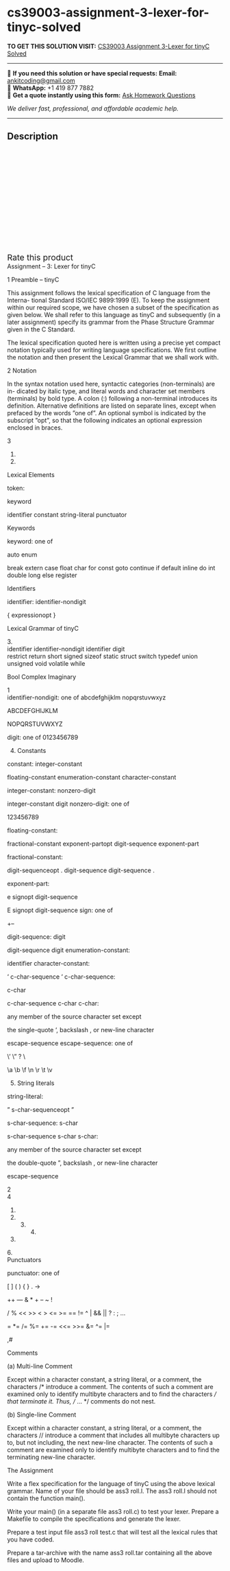 # cs39003-assignment-3-lexer-for-tinyc-solved
**TO GET THIS SOLUTION VISIT:** [CS39003 Assignment 3-Lexer for tinyC Solved](https://www.ankitcodinghub.com/product/cs39003-assignment-3-lexer-for-tinyc-solved/)


---

📩 **If you need this solution or have special requests:** **Email:** ankitcoding@gmail.com  
📱 **WhatsApp:** +1 419 877 7882  
📄 **Get a quote instantly using this form:** [Ask Homework Questions](https://www.ankitcodinghub.com/services/ask-homework-questions/)

*We deliver fast, professional, and affordable academic help.*

---

<h2>Description</h2>



<div class="kk-star-ratings kksr-auto kksr-align-center kksr-valign-top" data-payload="{&quot;align&quot;:&quot;center&quot;,&quot;id&quot;:&quot;92878&quot;,&quot;slug&quot;:&quot;default&quot;,&quot;valign&quot;:&quot;top&quot;,&quot;ignore&quot;:&quot;&quot;,&quot;reference&quot;:&quot;auto&quot;,&quot;class&quot;:&quot;&quot;,&quot;count&quot;:&quot;0&quot;,&quot;legendonly&quot;:&quot;&quot;,&quot;readonly&quot;:&quot;&quot;,&quot;score&quot;:&quot;0&quot;,&quot;starsonly&quot;:&quot;&quot;,&quot;best&quot;:&quot;5&quot;,&quot;gap&quot;:&quot;4&quot;,&quot;greet&quot;:&quot;Rate this product&quot;,&quot;legend&quot;:&quot;0\/5 - (0 votes)&quot;,&quot;size&quot;:&quot;24&quot;,&quot;title&quot;:&quot;CS39003 Assignment 3-Lexer for tinyC Solved&quot;,&quot;width&quot;:&quot;0&quot;,&quot;_legend&quot;:&quot;{score}\/{best} - ({count} {votes})&quot;,&quot;font_factor&quot;:&quot;1.25&quot;}">

<div class="kksr-stars">

<div class="kksr-stars-inactive">
            <div class="kksr-star" data-star="1" style="padding-right: 4px">


<div class="kksr-icon" style="width: 24px; height: 24px;"></div>
        </div>
            <div class="kksr-star" data-star="2" style="padding-right: 4px">


<div class="kksr-icon" style="width: 24px; height: 24px;"></div>
        </div>
            <div class="kksr-star" data-star="3" style="padding-right: 4px">


<div class="kksr-icon" style="width: 24px; height: 24px;"></div>
        </div>
            <div class="kksr-star" data-star="4" style="padding-right: 4px">


<div class="kksr-icon" style="width: 24px; height: 24px;"></div>
        </div>
            <div class="kksr-star" data-star="5" style="padding-right: 4px">


<div class="kksr-icon" style="width: 24px; height: 24px;"></div>
        </div>
    </div>

<div class="kksr-stars-active" style="width: 0px;">
            <div class="kksr-star" style="padding-right: 4px">


<div class="kksr-icon" style="width: 24px; height: 24px;"></div>
        </div>
            <div class="kksr-star" style="padding-right: 4px">


<div class="kksr-icon" style="width: 24px; height: 24px;"></div>
        </div>
            <div class="kksr-star" style="padding-right: 4px">


<div class="kksr-icon" style="width: 24px; height: 24px;"></div>
        </div>
            <div class="kksr-star" style="padding-right: 4px">


<div class="kksr-icon" style="width: 24px; height: 24px;"></div>
        </div>
            <div class="kksr-star" style="padding-right: 4px">


<div class="kksr-icon" style="width: 24px; height: 24px;"></div>
        </div>
    </div>
</div>


<div class="kksr-legend" style="font-size: 19.2px;">
            <span class="kksr-muted">Rate this product</span>
    </div>
    </div>
<div class="page" title="Page 1">
<div class="layoutArea">
<div class="column">
Assignment – 3: Lexer for tinyC

1 Preamble – tinyC

This assignment follows the lexical specification of C language from the Interna- tional Standard ISO/IEC 9899:1999 (E). To keep the assignment within our required scope, we have chosen a subset of the specification as given below. We shall refer to this language as tinyC and subsequently (in a later assignment) specify its grammar from the Phase Structure Grammar given in the C Standard.

The lexical specification quoted here is written using a precise yet compact notation typically used for writing language specifications. We first outline the notation and then present the Lexical Grammar that we shall work with.

2 Notation

In the syntax notation used here, syntactic categories (non-terminals) are in- dicated by italic type, and literal words and character set members (terminals) by bold type. A colon (:) following a non-terminal introduces its definition. Alternative definitions are listed on separate lines, except when prefaced by the words ”one of”. An optional symbol is indicated by the subscript ”opt”, so that the following indicates an optional expression enclosed in braces.

</div>
</div>
<div class="layoutArea">
<div class="column">
3

1.

2.

</div>
<div class="column">
Lexical Elements

token:

keyword

identifier constant string-literal punctuator

Keywords

keyword: one of

auto enum

break extern case float char for const goto continue if default inline do int double long else register

Identifiers

identifier: identifier-nondigit

</div>
</div>
<div class="layoutArea">
<div class="column">
{ expressionopt }

Lexical Grammar of tinyC

</div>
</div>
<div class="layoutArea">
<div class="column">
3.

</div>
</div>
<div class="layoutArea">
<div class="column">
identifier identifier-nondigit identifier digit

</div>
</div>
<div class="layoutArea">
<div class="column">
restrict return short signed sizeof static struct switch typedef union

</div>
<div class="column">
unsigned void volatile while

Bool Complex Imaginary

</div>
</div>
<div class="layoutArea">
<div class="column">
1

</div>
</div>
</div>
<div class="page" title="Page 2">
<div class="layoutArea">
<div class="column">
identifier-nondigit: one of abcdefghijklm nopqrstuvwxyz

ABCDEFGHIJKLM

NOPQRSTUVWXYZ

digit: one of 0123456789

4. Constants

constant: integer-constant

floating-constant enumeration-constant character-constant

integer-constant: nonzero-digit

integer-constant digit nonzero-digit: one of

123456789

floating-constant:

fractional-constant exponent-partopt digit-sequence exponent-part

fractional-constant:

digit-sequenceopt . digit-sequence digit-sequence .

exponent-part:

e signopt digit-sequence

E signopt digit-sequence sign: one of

+–

digit-sequence: digit

digit-sequence digit enumeration-constant:

identifier character-constant:

‘ c-char-sequence ‘ c-char-sequence:

c-char

c-char-sequence c-char c-char:

any member of the source character set except

the single-quote ‘, backslash \, or new-line character

escape-sequence escape-sequence: one of

\’ \” \? \\

\a \b \f \n \r \t \v

5. String literals

string-literal:

” s-char-sequenceopt ”

s-char-sequence: s-char

s-char-sequence s-char s-char:

any member of the source character set except

the double-quote ”, backslash \, or new-line character

escape-sequence

</div>
</div>
<div class="layoutArea">
<div class="column">
2

</div>
</div>
</div>
<div class="page" title="Page 3">
<div class="layoutArea">
<div class="column">
4

1.

2. 3. 4.

5.

</div>
</div>
<div class="layoutArea">
<div class="column">
6.

</div>
<div class="column">
Punctuators

punctuator: one of

[ ] ( ) { } . -&gt;

++ — &amp; * + – ~ !

/ % &lt;&lt; &gt;&gt; &lt; &gt; &lt;= &gt;= == != ^ | &amp;&amp; || ? : ; …

= *= /= %= += -= &lt;&lt;= &gt;&gt;= &amp;= ^= |=

,#

Comments

(a) Multi-line Comment

Except within a character constant, a string literal, or a comment, the characters /* introduce a comment. The contents of such a comment are examined only to identify multibyte characters and to find the characters */ that terminate it. Thus, /* … */ comments do not nest.

(b) Single-line Comment

Except within a character constant, a string literal, or a comment, the characters // introduce a comment that includes all multibyte characters up to, but not including, the next new-line character. The contents of such a comment are examined only to identify multibyte characters and to find the terminating new-line character.

The Assignment

Write a flex specification for the language of tinyC using the above lexical grammar. Name of your file should be ass3 roll.l. The ass3 roll.l should not contain the function main().

Write your main() (in a separate file ass3 roll.c) to test your lexer. Prepare a Makefile to compile the specifications and generate the lexer.

Prepare a test input file ass3 roll test.c that will test all the lexical rules that you have coded.

Prepare a tar-archive with the name ass3 roll.tar containing all the above files and upload to Moodle.

</div>
</div>
</div>
